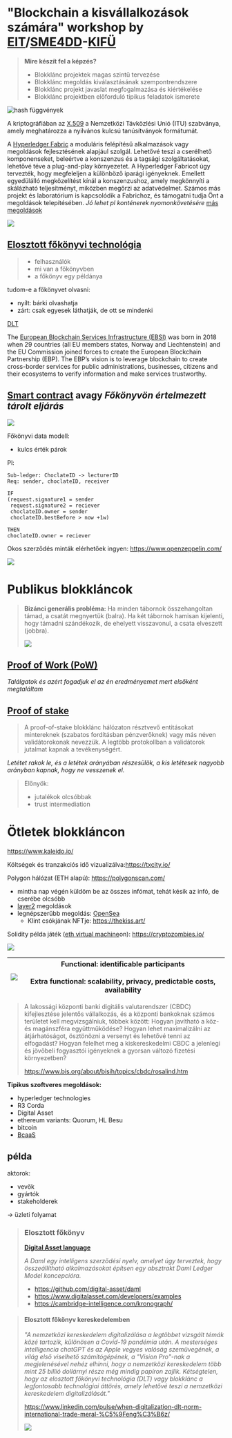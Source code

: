 # "Blockchain a kisvállalkozások számára" workshop by [EIT](https://professionalschool.eitdigital.eu/sme4dd-courses/blokklanc-projekttervezes-kisvallalatoknak)/[SME4DD](https://www.eitdigital.eu/eu-collaborations/sme4dd/)-[KIFÜ](https://kifu.gov.hu/sme4dd_blokklanc_kisvall/)

> **Mire készít fel a képzés?**
> - Blokklánc projektek magas szintű tervezése
> - Blokklánc megoldás kiválasztásának szempontrendszere
> - Blokklánc projekt javaslat megfogalmazása és kiértékelése
> - Blokklánc projektben előforduló tipikus feladatok ismerete

![hash függvények](https://miro.medium.com/v2/resize:fit:1199/1*m5hHny_ld5vmLy4Ip_7pEA.png)

A kriptográfiában az [X.509](https://en.wikipedia.org/wiki/X.509) a Nemzetközi Távközlési Unió (ITU) szabványa, amely meghatározza a nyilvános kulcsú tanúsítványok formátumát.

A [Hyperledger Fabric]( https://www.lfdecentralizedtrust.org/projects/fabric) a moduláris felépítésű alkalmazások vagy megoldások fejlesztésének alapjául szolgál. Lehetővé teszi a cserélhető komponenseket, beleértve a konszenzus és a tagsági szolgáltatásokat, lehetővé téve a plug-and-play környezetet. A Hyperledger Fabricot úgy tervezték, hogy megfeleljen a különböző iparági igényeknek. Emellett egyedülálló megközelítést kínál a konszenzushoz, amely megkönnyíti a skálázható teljesítményt, miközben megőrzi az adatvédelmet. Számos más projekt és laboratórium is kapcsolódik a Fabrichoz, és támogatni tudja Önt a megoldások telepítésében. *Jó lehet pl konténerek nyomonkövetésére* [más megoldások](https://www.servermania.com/kb/articles/hyperledger-corda-quorom)

![](https://www.mdpi.com/applsci/applsci-12-07898/article_deploy/html/images/applsci-12-07898-g001-550.jpg)

## [Elosztott főkönyvi technológia](https://penzmuzeumpedia.hu/elosztott-fokonyvi-technologia/)
> - felhasználók
> - mi van a főkönyvben
> - a főkönyv egy példánya

tudom-e a főkönyvet olvasni:
- nyílt: bárki olvashatja
- zárt: csak egyesek láthatják, de ott se mindenki

[DLT](https://www.investopedia.com/terms/d/distributed-ledger-technology-dlt.asp)

The [European Blockchain Services Infrastructure (EBSI)](https://ec.europa.eu/digital-building-blocks/sites/display/EBSI/Home) was born in 2018 when 29 countries (all EU members states, Norway and Liechtenstein) and the EU Commission joined forces to create the European Blockchain Partnership (EBP). The EBP’s vision is to leverage blockchain to create cross-border services for public administrations, businesses, citizens and their ecosystems to verify information and make services trustworthy.

## [Smart contract](https://www.ibm.com/topics/smart-contracts) avagy *Főkönyvön értelmezett tárolt eljárás*

![](https://imiblockchain.com/wp-content/uploads/2023/10/distributed-ledger-technology-history-timeline.jpeg)

Főkönyvi data modell:
- kulcs érték párok

Pl:
```
Sub-ledger: ChoclateID -> lecturerID
Req: sender, choclateID, receiver

IF
(request.signature1 = sender
 request.signature2 = reciever
 choclateID.owner = sender
 choclateID.bestBefore > now +1w)

THEN
choclateID.owner = reciever
```

Okos szerződés minták elérhetőek ingyen: https://www.openzeppelin.com/

![](https://ars.els-cdn.com/content/image/1-s2.0-S2352467721001247-gr9.jpg)

# Publikus blokkláncok
> **Bizánci generális probléma:** Ha minden tábornok összehangoltan támad, a csatát megnyertük (balra). Ha két tábornok hamisan kijelenti, hogy támadni szándékozik, de ehelyett visszavonul, a csata elveszett (jobbra).
>
> ![](https://upload.wikimedia.org/wikipedia/commons/thumb/f/fc/Byzantine_Generals.png/435px-Byzantine_Generals.png)

## [Proof of Work (PoW)](https://academy.binance.com/hu/articles/proof-of-work-explained)
*Találgatok és azért fogadjuk el az én eredményemet mert elsőként megtaláltam*

## [Proof of stake](https://academy.binance.com/hu/articles/proof-of-stake-explained)
> A proof-of-stake blokklánc hálózaton résztvevő entitásokat mintereknek (szabatos fordításban pénzverőknek) vagy más néven validátorokonak nevezzük. A legtöbb protokollban a validátorok jutalmat kapnak a tevékenységért.

*Letétet rakok le, és a letétek arányában részesülök, a kis letétesek nagyobb arányban kapnak, hogy ne vesszenek el.*

> Előnyök:
> - jutalékok olcsóbbak
> - trust intermediation

# Ötletek blokkláncon
https://www.kaleido.io/

Költségek és tranzakciós idő vizualizálva:https://txcity.io/

Polygon hálózat (ETH alapú): https://polygonscan.com/
- mintha nap végén küldöm be az összes infómat, tehát késik az infó, de cserébe olcsóbb
- [layer2](https://kriptotarca.hu/a-layer-2-fogalma-mi-az-a-layer-2-halozat-es-hogyan-mukodik-a-layer-1-network-hoz-kepest/) megoldások
- legnépszerűbb megoldás: [OpenSea](https://opensea.io/)
  - Klint csókjának NFTje: https://thekiss.art/

Solidity példa játék ([eth virtual machine](https://ethereum.org/en/developers/docs/evm/)on): https://cryptozombies.io/

![](https://www.slideteam.net/media/catalog/product/cache/1280x720/c/o/comparison_of_consensus_mechanism_algorithms_in_blockchain_training_ppt_slide01.jpg)

| ![](https://appinventiv.com/wp-content/uploads/2023/12/Exploring-the-Business-Benefits-of-Permissioned-Blockchains-Efficiency-Security-and-Collaboration-07.webp) | Functional: identificable participants <br> <br> Extra functional: scalability, privacy, predictable costs, availability |
| ----- | ---- |

> A lakossági központi banki digitális valutarendszer (CBDC) kifejlesztése jelentős vállalkozás, és a központi bankoknak számos területet kell megvizsgálniuk, többek között: Hogyan javítható a köz- és magánszféra együttműködése? Hogyan lehet maximalizálni az átjárhatóságot, ösztönözni a versenyt és lehetővé tenni az elfogadást? Hogyan felelhet meg a kiskereskedelmi CBDC a jelenlegi és jövőbeli fogyasztói igényeknek a gyorsan változó fizetési környezetben?
>
> https://www.bis.org/about/bisih/topics/cbdc/rosalind.htm

**Tipikus szoftveres megoldások:**
- hyperledger technologies
- R3 Corda
- Digital Asset
- ethereum variants: Quorum, HL Besu
- bitcoin
- [BcaaS](https://www.scirp.org/journal/paperinformation?paperid=117570)

## példa
aktorok:
- vevők
- gyártók
- stakeholderek

-> üzleti folyamat

> ### Elosztott főkönyv
>
> **[Digital Asset language](https://www.digitalasset.com/developers)**
>
> *A Daml egy intelligens szerződési nyelv, amelyet úgy terveztek, hogy összeállítható alkalmazásokat építsen egy absztrakt Daml Ledger Model koncepcióra.*
> 
> - https://github.com/digital-asset/daml
> - https://www.digitalasset.com/developers/examples
> - https://cambridge-intelligence.com/kronograph/


> #### Elosztott főkönyv kereskedelemben
>
> *"A nemzetközi kereskedelem digitalizálása a legtöbbet vizsgált témák közé tartozik, különösen a Covid-19 pandémia után. A mesterséges intelligencia chatGPT és az Apple vegyes valóság szemüvegének, a világ első viselhető számítógépének, a "Vision Pro"-nak a megjelenésével nehéz elhinni, hogy a nemzetközi kereskedelem több mint 25 billió dollárnyi része még mindig papíron zajlik. Kétségtelen, hogy az elosztott főkönyvi technológia (DLT) vagy blokklánc a legfontosabb technológiai áttörés, amely lehetővé teszi a nemzetközi kereskedelem digitalizálását."*
>
> https://www.linkedin.com/pulse/when-digitalization-dlt-norm-international-trade-meral-%C5%9Feng%C3%B6z/
>
> ![](https://media.licdn.com/dms/image/v2/D4D12AQEkC_s1FTH-MA/article-cover_image-shrink_720_1280/article-cover_image-shrink_720_1280/0/1687438754531?e=1739404800&v=beta&t=9HSu-gMVAGBqrXIGKXhzIyjhsE6lLwnuymGWzKUYB_Y)



